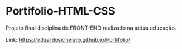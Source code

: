 # Portifolio-HTML-CSS
 Projeto final disciplina de FRONT-END realizado na atitus educação.

Link: https://eduardosichelero.github.io/Portifolio/
